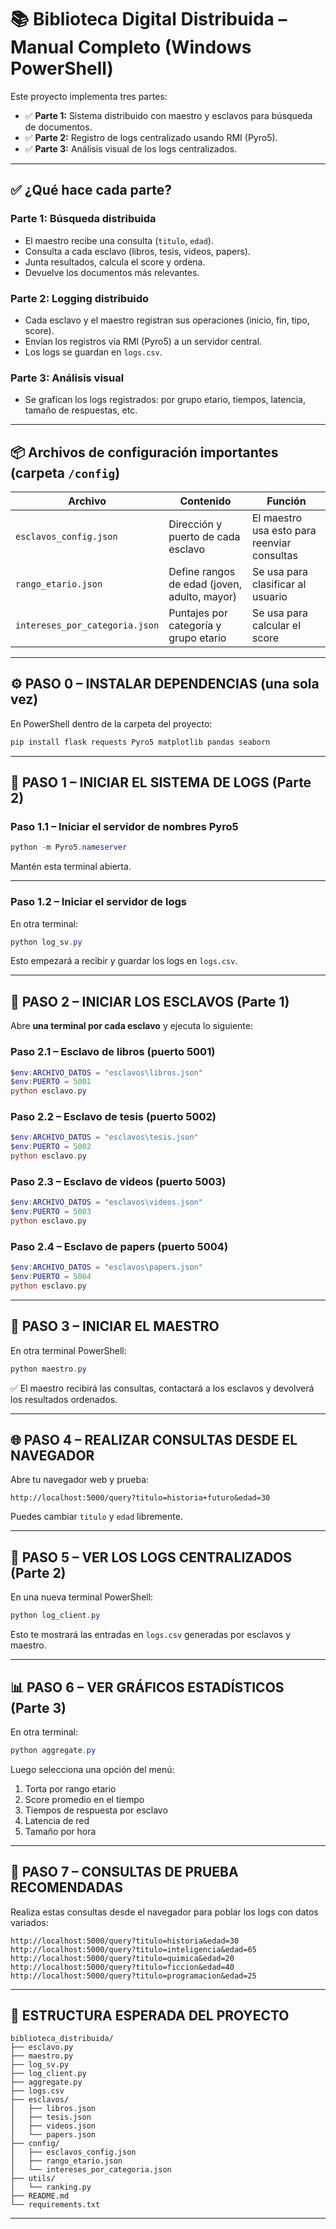 
# 📚 Biblioteca Digital Distribuida – Manual Completo (Windows PowerShell)

Este proyecto implementa tres partes:

- ✅ **Parte 1:** Sistema distribuido con maestro y esclavos para búsqueda de documentos.
- ✅ **Parte 2:** Registro de logs centralizado usando RMI (Pyro5).
- ✅ **Parte 3:** Análisis visual de los logs centralizados.

---

## ✅ ¿Qué hace cada parte?

### Parte 1: Búsqueda distribuida
- El maestro recibe una consulta (`titulo`, `edad`).
- Consulta a cada esclavo (libros, tesis, videos, papers).
- Junta resultados, calcula el score y ordena.
- Devuelve los documentos más relevantes.

### Parte 2: Logging distribuido
- Cada esclavo y el maestro registran sus operaciones (inicio, fin, tipo, score).
- Envían los registros vía RMI (Pyro5) a un servidor central.
- Los logs se guardan en `logs.csv`.

### Parte 3: Análisis visual
- Se grafican los logs registrados: por grupo etario, tiempos, latencia, tamaño de respuestas, etc.

---

## 📦 Archivos de configuración importantes (carpeta `/config`)

| Archivo | Contenido | Función |
|--------|-----------|---------|
| `esclavos_config.json` | Dirección y puerto de cada esclavo | El maestro usa esto para reenviar consultas |
| `rango_etario.json` | Define rangos de edad (joven, adulto, mayor) | Se usa para clasificar al usuario |
| `intereses_por_categoria.json` | Puntajes por categoría y grupo etario | Se usa para calcular el score |

---

## ⚙️ PASO 0 – INSTALAR DEPENDENCIAS (una sola vez)

En PowerShell dentro de la carpeta del proyecto:

```powershell
pip install flask requests Pyro5 matplotlib pandas seaborn
```

---

## 🔌 PASO 1 – INICIAR EL SISTEMA DE LOGS (Parte 2)

### Paso 1.1 – Iniciar el servidor de nombres Pyro5

```powershell
python -m Pyro5.nameserver
```

Mantén esta terminal abierta.

---

### Paso 1.2 – Iniciar el servidor de logs

En otra terminal:

```powershell
python log_sv.py
```

Esto empezará a recibir y guardar los logs en `logs.csv`.

---

## 🧠 PASO 2 – INICIAR LOS ESCLAVOS (Parte 1)

Abre **una terminal por cada esclavo** y ejecuta lo siguiente:

### Paso 2.1 – Esclavo de libros (puerto 5001)

```powershell
$env:ARCHIVO_DATOS = "esclavos\libros.json"
$env:PUERTO = 5001
python esclavo.py
```

### Paso 2.2 – Esclavo de tesis (puerto 5002)

```powershell
$env:ARCHIVO_DATOS = "esclavos\tesis.json"
$env:PUERTO = 5002
python esclavo.py
```

### Paso 2.3 – Esclavo de videos (puerto 5003)

```powershell
$env:ARCHIVO_DATOS = "esclavos\videos.json"
$env:PUERTO = 5003
python esclavo.py
```

### Paso 2.4 – Esclavo de papers (puerto 5004)

```powershell
$env:ARCHIVO_DATOS = "esclavos\papers.json"
$env:PUERTO = 5004
python esclavo.py
```

---

## 🔁 PASO 3 – INICIAR EL MAESTRO

En otra terminal PowerShell:

```powershell
python maestro.py
```

✅ El maestro recibirá las consultas, contactará a los esclavos y devolverá los resultados ordenados.

---

## 🌐 PASO 4 – REALIZAR CONSULTAS DESDE EL NAVEGADOR

Abre tu navegador web y prueba:

```url
http://localhost:5000/query?titulo=historia+futuro&edad=30
```

Puedes cambiar `titulo` y `edad` libremente.

---

## 🧾 PASO 5 – VER LOS LOGS CENTRALIZADOS (Parte 2)

En una nueva terminal PowerShell:

```powershell
python log_client.py
```

Esto te mostrará las entradas en `logs.csv` generadas por esclavos y maestro.

---

## 📊 PASO 6 – VER GRÁFICOS ESTADÍSTICOS (Parte 3)

En otra terminal:

```powershell
python aggregate.py
```

Luego selecciona una opción del menú:

1. Torta por rango etario  
2. Score promedio en el tiempo  
3. Tiempos de respuesta por esclavo  
4. Latencia de red  
5. Tamaño por hora

---

## 🧪 PASO 7 – CONSULTAS DE PRUEBA RECOMENDADAS

Realiza estas consultas desde el navegador para poblar los logs con datos variados:

```
http://localhost:5000/query?titulo=historia&edad=30
http://localhost:5000/query?titulo=inteligencia&edad=65
http://localhost:5000/query?titulo=quimica&edad=20
http://localhost:5000/query?titulo=ficcion&edad=40
http://localhost:5000/query?titulo=programacion&edad=25
```

---

## 📂 ESTRUCTURA ESPERADA DEL PROYECTO

```
biblioteca_distribuida/
├── esclavo.py
├── maestro.py
├── log_sv.py
├── log_client.py
├── aggregate.py
├── logs.csv
├── esclavos/
│   ├── libros.json
│   ├── tesis.json
│   ├── videos.json
│   └── papers.json
├── config/
│   ├── esclavos_config.json
│   ├── rango_etario.json
│   └── intereses_por_categoria.json
├── utils/
│   └── ranking.py
├── README.md
└── requirements.txt
```

---
